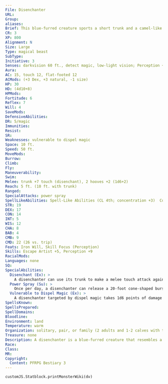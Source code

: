 ```yaml
---
File: Disenchanter
URL: 
Group: 
aliases: 
Brief: This blue-furred creature sports a short trunk and a camel-like body. The air around it seems to shimmer with magical energy.
CR: 3
XP: 800
Alignment: N
Size: Large
Type: magical beast
SubType: 
Initiative: 3
Senses: darkvision 60 ft., detect magic, low-light vision; Perception +9
Aura: 
AC: 15, touch 12, flat-footed 12
ACMods: (+3 Dex, +3 natural, -1 size)
HP: 30
HD: (4d10+8)
HPMods: 
Fortitude: 6
Reflex: 7
Will: 4
SaveMods: 
DefensiveAbilities: 
DR: 5/magic
Immunities: 
Resist: 
SR: 
Weaknesses: vulnerable to dispel magic
Space: 10 ft.
Speed: 50 ft.
MoveMods: 
Burrow: 
Climb: 
Fly: 
Maneuverability: 
Swim: 
Melee: trunk +7 touch (disenchant), 2 hooves +2 (1d6+2)
Reach: 5 ft. (10 ft. with trunk)
Ranged: 
SpecialAttacks: power spray
SpellLikeAbilities: Spell-Like Abilities (CL 4th; concentration +3)  Constant-detect magic   3/day-magic weapon   1/day-dimension door
STR: 19
DEX: 17
CON: 14
INT: 5
WIS: 12
CHA: 8
BAB: 4
CMB: 9
CMD: 22 (26 vs. trip)
Feats: Iron Will, Skill Focus (Perception)
Skills: Escape Artist +5, Perception +9
RacialMods: 
Languages: none
SQ: 
SpecialAbilities:
  Disenchant (Ex): >
    A disenchanter can use its trunk to make a melee touch attack against a target's worn, held, or carried magic item in an attempt to drink the item's magic. The disenchanter makes a caster level check (+4) opposed by the target's Fortitude save. If the check succeeds, the disenchanter drains the item's magic, rendering it nonmagical. To determine which of a target's magic items is affected, use Table 9-2 on page 216 of the Core Rulebook (though a disenchanter never uses this ability on a headband or similar head-slot item unless it has first tried to wear the item). Disenchanters may instead target specific visible items, in which case they generally target the most obvious items. Artifacts are immune to this ability. Disenchant only works against objects that a disenchanter can touch, and even a thin layer of cloth effectively protects items from it.
  Power Spray (Su): >
    Once per day, a disenchanter can release a 20-foot cone-shaped burst of raw magical energy through its trunk. Creatures in the cone take 4d6 points of damage (DC 14 Reflex save for half ). Creatures immune to magic effects that allow spell resistance (such as golems) are immune to this ability. The save DC is Constitution-based.
  Vulnerable to Dispel Magic (Ex): >
    A disenchanter targeted by dispel magic takes 1d6 points of damage per caster level (maximum 10d6, Fortitude save for half). Greater dispel magic functions similarly (maximum 20d6 damage, Fortitude save for half).
SpellsKnown: 
SpellsPrepared: 
SpellDomains: 
Bloodline: 
Environment: land
Temperature: warm
Organization: solitary, pair, or family (2 adults and 1-2 calves with the young creature template)
Treasure: none
Description: A disenchanter is a blue-furred creature that resembles a single-humped camel with a prehensile trunk. The creatures can sense magic, which they consume for sustenance, draining the power of magic items and storing their magical energy in their humps. Disenchanters are social creatures, and often seek the companionship of other intelligent beings, making excellent mounts and trackers for treasure hunters. A typical disenchanter is 8 feet long and weighs 1,600 pounds.
Race: 
Class: 
MR: 
Copyright:
  Content: PFRPG Bestiary 3
---
```

```dataviewjs
customJS.Statblock.printMonsterWiki(dv)
```
